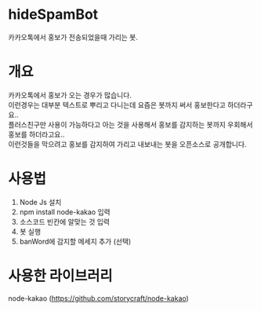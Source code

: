 # hideSpamBot
카카오톡에서 홍보가 전송되었을때 가리는 봇.

# 개요
카카오톡에서 홍보가 오는 경우가 많습니다.   
이런경우는 대부분 텍스트로 뿌리고 다니는데 요즘은 봇까지 써서 홍보한다고 하더라구요..   
플러스친구만 사용이 가능하다고 아는 것을 사용해서 홍보를 감지하는 봇까지 우회해서 홍보를 하더라고요..   
이런것들을 막으려고 홍보를 감지하여 가리고 내보내는 봇을 오픈소스로 공개합니다.

# 사용법
1. Node Js 설치   
2. npm install node-kakao 입력   
3. 소스코드 빈칸에 알맞는 것 입력   
4. 봇 실행   
5. banWord에 감지할 메세지 추가 (선택)

# 사용한 라이브러리
node-kakao (https://github.com/storycraft/node-kakao)
